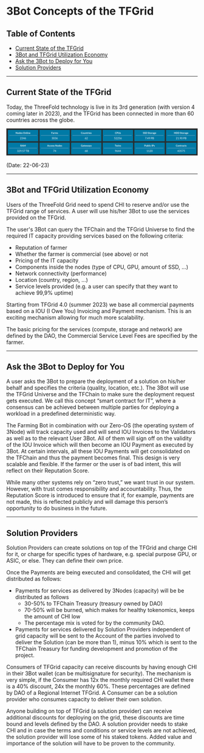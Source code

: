 <h1> 3Bot Concepts of the TFGrid </h1>

<h2> Table of Contents </h2>

- [Current State of the TFGrid](#current-state-of-the-tfgrid)
- [3Bot and TFGrid Utilization Economy](#3bot-and-tfgrid-utilization-economy)
- [Ask the 3Bot to Deploy for You](#ask-the-3bot-to-deploy-for-you)
- [Solution Providers](#solution-providers)

***

## Current State of the TFGrid

Today, the ThreeFold technology is live in its 3rd generation (with version 4 coming later in 2023), and the TFGrid has been connected in more than 60 countries across the globe.

![tf_grid_06-23](./img/tf_grid_06-23.png)

(Date: 22-06-23)

***

## 3Bot and TFGrid Utilization Economy

Users of the ThreeFold Grid need to spend CHI to reserve and/or use the TFGrid range of services. A user will use his/her 3Bot to use the services provided on the TFGrid.

The user's 3Bot can query the TFChain and the TFGrid Universe to find the required IT capacity providing services based on the following criteria:

- Reputation of farmer
- Whether the farmer is commercial (see above) or not
- Pricing of the IT capacity
- Components inside the nodes (type of CPU, GPU, amount of SSD, …)
- Network connectivity (performance)
- Location (country, region, …)
- Service levels provided (e.g. a user can specify that they want to achieve 99,9% uptime)

Starting from TFGrid 4.0 (summer 2023) we base all commercial payments based on a IOU (I Owe You) Invoicing and Payment mechanism. This is an exciting mechanism allowing for much more scalability.

The basic pricing for the services (compute, storage and network) are defined by the DAO, the Commercial Service Level Fees are specified by the farmer.

***

## Ask the 3Bot to Deploy for You

A user asks the 3Bot to prepare the deployment of a solution on his/her behalf and specifies the criteria (quality, location, etc.). The 3Bot will use the TFGrid Universe and the TFChain to make sure the deployment request gets executed. We call this concept “smart contract for IT”, where a consensus can be achieved between multiple parties for deploying a workload in a predefined deterministic way.

The Farming Bot in combination with our Zero-OS (the operating system of 3Node) will track capacity used and will send IOU Invoices to the Validators as well as to the relevant User 3Bot. All of them will sign off on the validity of the IOU Invoice which will then become an IOU Payment as executed by 3Bot. At certain intervals, all these IOU Payments will get consolidated on the TFChain and thus the payment becomes final. This design is very scalable and flexible. If the farmer or the user is of bad intent, this will reflect on their Reputation Score.

While many other systems rely on “zero trust,” we want trust in our system. However, with trust comes responsibility and accountability. Thus, the Reputation Score is introduced to ensure that if, for example, payments are not made, this is reflected publicly and will damage this person’s opportunity to do business in the future.

***

## Solution Providers

Solution Providers can create solutions on top of the TFGrid and charge CHI for it, or charge for specific types of hardware, e.g. special purpose GPU, or ASIC, or else. They can define their own price.

Once the Payments are being executed and consolidated, the CHI will get distributed as follows:

- Payments for services as delivered by 3Nodes (capacity) will be be distributed as follows
  - 30-50% to TFChain Treasury (treasury owned by DAO)
  - 70-50% will be burned, which makes for healthy tokenomics, keeps the amount of CHI low
  - The percentage mix is voted for by the community DAO.
- Payments for services delivered by Solution Providers independent of grid capacity will be sent to the Account of the parties involved to deliver the Solution (can be more than 1), minus 10% which is sent to the TFChain Treasury for funding development and promotion of the project.

Consumers of TFGrid capacity can receive discounts by having enough CHI in their 3Bot wallet (can be multisignature for security). The mechanism is very simple, if the Consumer has 12x the monthly required CHI wallet there is a 40% discount, 24x the monthly 60%. These percentages are defined by DAO of a Regional Internet TFGrid. A Consumer can be a solution provider who consumes capacity to deliver their own solution.

Anyone building on top of TFGrid (a solution provider) can receive additional discounts for deploying on the grid, these discounts are time bound and levels defined by the DAO. A solution provider needs to stake CHI and in case the terms and conditions or service levels are not achieved, the solution provider will lose some of his staked tokens. Added value and importance of the solution will have to be proven to the community.
